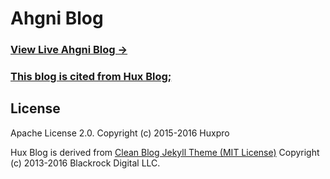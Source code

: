 # Ahgni Blog

### [View Live Ahgni Blog &rarr;](https://zhangji02.github.io/)
### [This blog is cited from Hux Blog;](https://huangxuan.me)


## License

Apache License 2.0.
Copyright (c) 2015-2016 Huxpro

Hux Blog is derived from [Clean Blog Jekyll Theme (MIT License)](https://github.com/BlackrockDigital/startbootstrap-clean-blog-jekyll/)
Copyright (c) 2013-2016 Blackrock Digital LLC.
